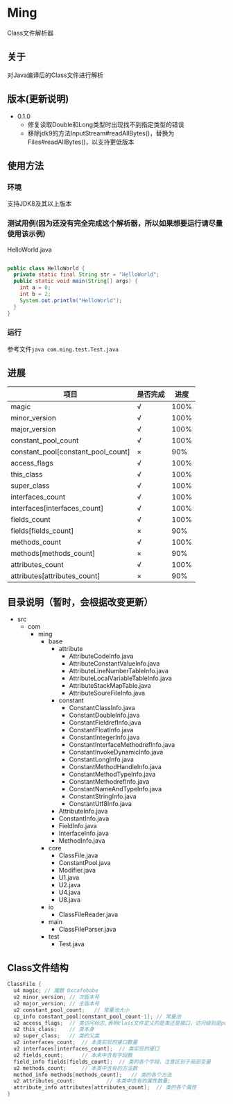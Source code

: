 # Ming
Class文件解析器
## 关于
对Java编译后的Class文件进行解析

## 版本(更新说明)

+ 0.1.0
  - 修复读取Double和Long类型时出现找不到指定类型的错误
  - 移除jdk9的方法InputStream#readAllBytes()，替换为Files#readAllBytes()，以支持更低版本


## 使用方法

### 环境
支持JDK8及其以上版本

### 测试用例(因为还没有完全完成这个解析器，所以如果想要运行请尽量使用该示例)

HelloWorld.java

```java

public class HelloWorld {
  private static final String str = "HelloWorld";
  public static void main(String[] args) {
    int a = 0;
    int b = 2;
    System.out.println("HelloWorld");
  }
}
```

### 运行

参考文件```java com.ming.test.Test.java```


## 进展

项目 | 是否完成 | 进度
---- | ---- | ----
magic | √ | 100%
minor_version | √ | 100%
major_version | √ | 100%
constant_pool_count | √ | 100%
constant_pool[constant_pool_count] | × | 90%
access_flags | √ | 100%
this_class | √ | 100%
super_class | √ | 100%
interfaces_count | √ | 100%
interfaces[interfaces_count] | √ | 100%
fields_count | √ | 100%
fields[fields_count] | × | 90%
methods_count | √ | 100%
methods[methods_count] | × | 90%
attributes_count | √ | 100%
attributes[attributes_count] | × | 90%

## 目录说明（暂时，会根据改变更新）

+ src
  - com
    + ming
      - base
        + attribute
          - AttributeCodeInfo.java
          - AttributeConstantValueInfo.java
          - AttributeLineNumberTableInfo.java
          - AttributeLocalVariableTableInfo.java
          - AttributeStackMapTable.java
          - AttributeSoureFileInfo.java
        + constant
          - ConstantClassInfo.java
          - ConstantDoubleInfo.java
          - ConstantFieldrefInfo.java
          - ConstantFloatInfo.java
          - ConstantIntegerInfo.java
          - ConstantInterfaceMethodrefInfo.java
          - ConstantInvokeDynamicInfo.java
          - ConstantLongInfo.java
          - ConstantMethodHandleInfo.java
          - ConstantMethodTypeInfo.java
          - ConstantMethodrefInfo.java
          - ConstantNameAndTypeInfo.java
          - ConstantStringInfo.java
          - ConstantUtf8Info.java
        + AttributeInfo.java
        + ConstantInfo.java
        + FieldInfo.java
        + InterfaceInfo.java
        + MethodInfo.java
      - core
        + ClassFile.java
        + ConstantPool.java
        + Modifier.java
        + U1.java
        + U2.java
        + U4.java
        + U8.java
      - io
        + ClassFileReader.java
      - main
        + ClassFileParser.java
      - test
        + Test.java


## Class文件结构

```java
ClassFile {
  u4 magic;	// 魔数 0xcafebabe
  u2 minor_version;	// 次版本号
  u2 major_version;	// 主版本号
  u2 constant_pool_count;	// 常量池大小
  cp_info constant_pool[constant_pool_count-1]; // 常量池
  u2 access_flags;	// 类访问标志,表明class文件定义的是类还是接口，访问级别是public还是private，等
  u2 this_class;	// 类本身
  u2 super_class;	// 类的父类
  u2 interfaces_count;	// 本类实现的接口数量
  u2 interfaces[interfaces_count];	// 类实现的接口
  u2 fields_count;		// 本来中含有字段数
  field_info fields[fields_count];	// 类的各个字段，注意区别于局部变量
  u2 methods_count;		// 本类中含有的方法数
  method_info methods[methods_count];	// 类的各个方法
  u2 attributes_count;			// 本类中含有的属性数量;
  attribute_info attributes[attributes_count];	// 类的各个属性
}
```

### 

